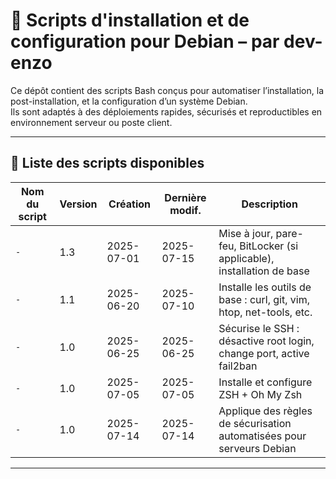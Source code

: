 # 🐧 Scripts d'installation et de configuration pour Debian – par dev-enzo

Ce dépôt contient des scripts Bash conçus pour automatiser l’installation, la post-installation, et la configuration d’un système Debian.  
Ils sont adaptés à des déploiements rapides, sécurisés et reproductibles en environnement serveur ou poste client.

---

## 📁 Liste des scripts disponibles

| Nom du script                     | Version | Création        | Dernière modif.  | Description                                                                 |
|----------------------------------|---------|-----------------|------------------|------------------------------------------------------------------------------|
| `-`          | 1.3     | 2025-07-01      | 2025-07-15       | Mise à jour, pare-feu, BitLocker (si applicable), installation de base      |
| `-`         | 1.1     | 2025-06-20      | 2025-07-10       | Installe les outils de base : curl, git, vim, htop, net-tools, etc.         |
| `-`        | 1.0     | 2025-06-25      | 2025-06-25       | Sécurise le SSH : désactive root login, change port, active fail2ban        |
| `-`         | 1.0     | 2025-07-05      | 2025-07-05       | Installe et configure ZSH + Oh My Zsh                                       |
| `-`       | 1.0     | 2025-07-14      | 2025-07-14       | Applique des règles de sécurisation automatisées pour serveurs Debian       |

---
